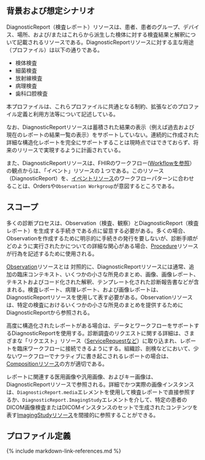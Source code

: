 ## 背景および想定シナリオ

DiagnosticReport（検査レポート）リソースは、患者、患者のグループ、デバイス、場所、および/またはこれらから派生した検体に対する検査結果と解釈について記載されるリソースである。DiagnosticReportリソースに対する主な用途（プロファイル）は以下の通りである。

- 検体検査
- 細菌検査
- 放射線検査
- 病理検査
- 歯科口腔検査

本プロファイルは、これらプロファイルに共通となる制約、拡張などのプロファイル定義と利用方法等について記述している。

なお、DiagnosticReportリソースは蓄積された結果の表示（例えば過去および現在のレポートの結果一覧の表示）をサポートしていない。連続的に作成された詳細な構造化レポートを完全にサポートすることは現時点ではできておらず、将来のリリースで実現するように計画されている。

また、DiagnosticReportリソースは、FHIRのワークフロー([Workflowを参照](http://www.hl7.org/fhir/workflow.html)）の観点からは、「イベント」リソースの１つである。このリソース（DiagnosticReport）を、[イベントリソース](http://www.hl7.org/fhir/workflow.html#event)のワークフローパターンに合わせることは、Ordersや`Observation Workgroup`が意図するところである。

## スコープ
多くの診断プロセスは、Observation（検査、観察）とDiagnosticReport（検査レポート）を生成する手続きである点に留意する必要がある。多くの場合、Observationを作成するために明示的に手続きの発行を要しないが、診断手順がどのように実行されたかについての詳細な関心がある場合、[Procedure](http://www.hl7.org/fhir/procedure.html)リソースが行為を記述するために使用される。

[Observation](http://www.hl7.org/fhir/observation.html)リソースとは 対照的に、DiagnosticReportリソースには通常、追加の臨床コンテキスト、いくつかの小さな所見のまとめ、画像、画像レポート、テキストおよびコード化された解釈、テンプレート化された診断報告書などが含まれる。検査レポート、病理レポート、および画像レポートは、DiagnosticReportリソースを使用して表す必要がある。Observationリソースは、特定の検査におけるいくつかの小さな所見のまとめを提供するためにDiagnosticReportから参照される。

高度に構造化されたレポートがある場合は、データとワークフローをサポートするDiagnosticReportを使用する。診断調査のリクエストに関する詳細は、さまざまな「リクエスト」リソース（[ServiceRequestなど](http://www.hl7.org/fhir/servicerequest.html)）に取り込まれ、レポートを臨床ワークフローに接続できるようにする。組織診、剖検などにおいて、少ないワークフローでナラティブに書き起こされるレポートの場合は、[Compositionリソース](http://www.hl7.org/fhir/composition.html)の方が適切である。

レポートに関連する医用画像や汎用画像、およびキー画像は、DiagnosticReportリソースで参照される。詳細でかつ実際の画像インスタンスは、`DiagnosticReport.media`エレメントを使用して検査レポートで直接参照するか、`DiagnosticReport.ImagingStudy`エレメントを介して、特定の患者のDICOM画像検査またはDICOMインスタンスのセットで生成されたコンテンツを表す[ImagingStudyリソース](http://www.hl7.org/fhir/imagingstudy.html)を間接的に参照することができる。

## プロファイル定義

{% include markdown-link-references.md %}